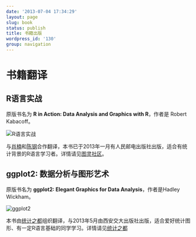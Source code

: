 ```yaml
---
date: '2013-07-04 17:34:29'
layout: page
slug: book
status: publish
title: 书籍出版
wordpress_id: '130'
group: navigation
---
```


# 书籍翻译
## R语言实战
原版书名为 **R in Action: Data Analysis and Graphics with R**，作者是 Robert Kabacoff。

![R语言实战](http://www.road2stat.com/images/rinaction-cover.png)

与[肖楠](www.road2stat.com)和[陈钢](http://gossipcoder.com/)合作翻译，本书已于2013年一月有人民邮电出版社出版，适合有统计背景的R语言学习者。详情请见[图灵社区](http://www.ituring.com.cn/book/857)。

## ggplot2: 数据分析与图形艺术
原版书名为 **ggplot2: Elegant Graphics for Data Analysis**，作者是Hadley Wickham。

![ggplot2](http://www.road2stat.com/images/ggplot2-cover.jpg)

本书由[统计之都](http://www.cos.name)组织翻译，与2013年5月由西安交大出版社出版，适合爱好统计图形、有一定R语言基础的同学学习。详情请见[统计之都](http://cos.name/2013/05/ggplot2/)

